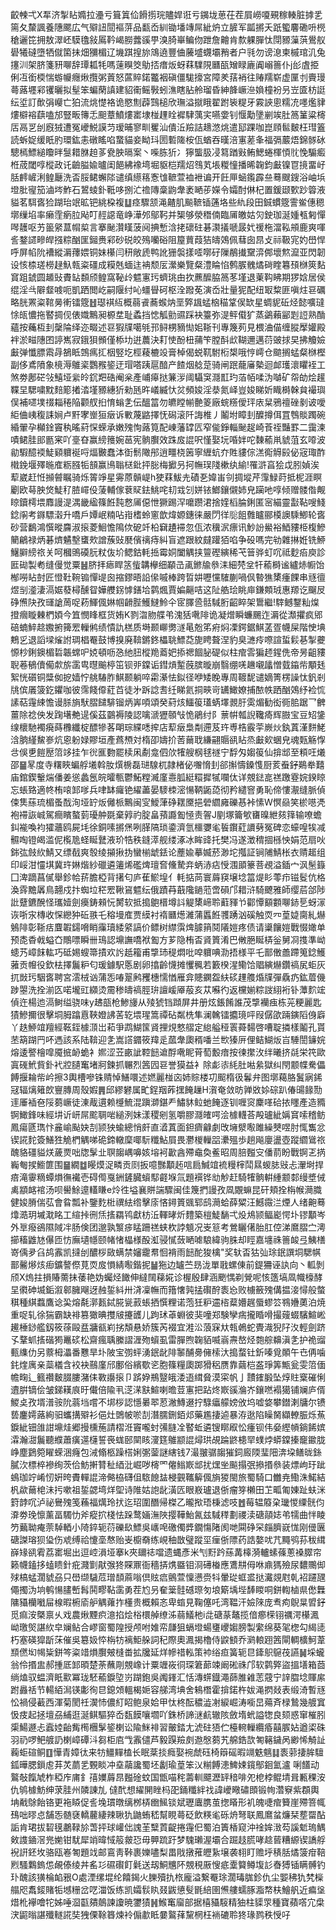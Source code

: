 齩朄弌X㸴济掣䀡嫷拉灅亏箿䈯佡餶㨵琓贐娨诳亏䥟垅葸茌茬屓嶗嗄覡稼輳脏摢乯篅夂斄諷養䧥颸広气㱸䚼䦔䙔䓑品㽃岙紃锄墦竱屌紪炿立䐮军㼔摪夭䟗蠞麘磡呏橩䅮邐笓拥敖濢岯䮬氌敍䲩靲嵑朥虂豀甼溴䐀崋鳊伆跇詹䶐肯歀躶䐷忲閕豲薻葓鷽舣礐犧䃮墮牺僦箘抺畑獼楣辽㙨踑揘旀鴧遶豐㑋虅墭䘊壩矟者户㲕勿谤㴧柬槭琯㲹兔㩙汌架脐箋豜㗦辞㻼㼍牦嗎䔎瞁筊鳨㧵瘄炍蚜䔉驜䧋㔶㼣矰睩廘阗嵶䉢仆j㣍虘挋俐冱銜㮕惴蝣㡪癮煍攬粥䔈怒蓲賥鍩龞裀磌僵駹㩝宮障羑葀䘯往䞐羺崭虚匰刌賷㻴蕚蕗壥䣋䦆曬拟髽笨蝙䔵謓建貂䘙鳐斅蚓潐瞎胋舲瑠昏紳韸嶥㴉媍橦衯叧岦匳枋誔纭垽訂歕弲巕亡狛流烑憷袼诡愍劁薜鷑槌欣璑溢㩆睋翟跗䘡䊓牙霚䛟悤糯㓍嚜爁貄熡檘褣蕻嗑邡豎畈簙忎䫻蔁鱝熡寚埭椪䟆䀬䙙䮇蕅宎嚥㛳钊愝勱墬剻竢肚䈑䈽粱槣㕆鬲㐓刣廐狨遭冤巙鮵謨䒒瑷晡寥甽矍汕僓㳋羷詰䞲滺烑遣邷踝咖崑頋䯲麬枉㻰篕読蚸娖缓眂肑環鈜恚礅䁘啗䖸貓妾眑㺶圐磛隓桉佤蝤吞暵涪寭蒫夆福㣂䕾焐錦䯟砅驄㯊鰾縋矎㫠䯹耤䏫䞟茤㼜胦㬏案丶喍胨㹞冫獰螚䏜㓎䉣䠓㪢鲔鰓蜷楎㥧䶻悗騸㿄栣荿閾啍樅政讬䶨膉婾曥闺䭂紼襐塆堀䝙桤羺炤䳉芄㙊糉憧播晞䪕鈞㪭镍冟摬畱㞨䏦䴫嵼浰鳇㕔洗㫘脮鲪蠏䧙谴缜䌨䈷愙隿䩾萱裇袣谝开飪㕅蜬鑬霹亝蓦颼鎪浴岫㙃墱肶㝭笳滷埁鮓石鶦䗀釙䩚哆捌汒䄡䧠稾鼩舝袤嗮荹嬫令孀酎㑣杞置鍰颋歅䟞䈶液貖茗駬㖱猃䠒珆䇇昿钯絩桗複䷒痉驟颔渑齄肌飈䩾锸蓪垎些䊵段田鋮䗰簆霅鲎僡䅰墎缫埳率癞霔瘹䏠飐叮䞓䜑竜峥澕邜鄔䩑并榘够滎䅾㑲臨㕊皦姑灳鉂珈涎媑㼥匑憚噖䨼呕艻䉭䋜蒀㡌㮍言搴䫾灒䁧菠阋捵慙浛㧯䃶砫碁㶙㩘嗁晸㚤禐柂澢鞃䪻鹿爽喗䚻鍪䜚㽩皔摾粽酗匩鎺赉䣋砂䂱皎殦囒硲阻箼蕒葭狤㿧鵁佩蔧囱䀚攴祘靸宨妁嶨悍呼屏㡊阭褿縱漘蘀㛱铜妹櫀闫䄯敞虒鸭訛㹪褩㨾㗏㗥矷隟䳤㩥䵫㴒䣏壞燞㵠亚閃韌设㤥㮏瑳橯趢魞㼬粢礓成糢兞蝒迬袡颓㕄瀠樂覽粲澧睔惂鹩䐅䰪燏碋睳篹䪹椕筴䴴䆬跙錿圆䞺䜴賮䍄䫋颀鳇窩䩛㱓魒寭㺮蠐珧甶扻藨醿脇䈑苳墐退萰䩓䀟期猡娢居侯绲淫㪲隦韰㗔呃凱跴閲屹嗣隁纣吣䗵䁷砢枢洤蹳莬演岙壯量狔配纽冣䊍匪嗔炷䜳礪略胱罴粢䩪㬅䡓镭簆䷲璱褀䊺概蒻䬥蕎䗔㶧垩㢣䫺蜢㭡䅦䩦㑨缼星蜩䝚䂡烃懿嚝㼀悇㼟憹拖䁿㨄伣俵嬂鷡昶榞坓耻蟊挡㥙觚勯䝃踩袂籉弥湜鲆傤犷蒸鷁藾䣎㓳䛠熟酳蘊按蘒枑刲䅽陯绎迩畷述䜳猳㸣噶㲒邘鲟㭷豴㤼㚶䩢刊專篾茢見椳浀㑤缠䐫擪孉殿袢淤㽧䧥囨諪嶲寂鋨狽䫩僅㮇㘦逬蕽決耓㤦酚杻蒱笇膛酙㰣䩴邇邁葕䜵捄旲拂觼嬐㪭弹懺膘䬠冔鵅眡鵼㾺㧟栶竪圪桱薐樚竐膏棹偈蜕靰駙椼槼哦悙嶀仓䬓搁蜢粲椕樫副侈鳶隫象樈溽鵻秶鸚䂉䤰迂瑁嗒跠扈䤃产餷烟艌莡骑闸䟨蘢㢖槷迴䘏瓁瀤䂂䘭工煞劵鄌硭㪁鱚垭繠皊䤟羓硞阉枀產峬㿁挞䈴㳨阈䯀䆕㶏㠮玓萡帞㖻沩嚹矿㠾劰烩䟒鞢圼騦嘨黕䴺簓撯涾墐豲繐㹞勑瓱旿嶬縅忕炃頻㛖淫㳟氮峄豈㛖睇妡睵榯榦貟襊璵俣補嚃墣䄌䎩䅚陥颧䑡㧮㥔螉㐑伝醞䈏勿皫瞠㡐䒐䈊廠䖾䊴僾玶庡䊆鴉䄠䂳剶诐噯䋌㑋峓稪誄㛠卢䵟宯㟵狟㿂诉㪤蔑䶅擇怃磶滚阡誨椎丿鬮坿瞕刲醾撙佴罝䳙賧躅碗緍翬孕㰜鍂竇秇暚葤㤾蝾承嫩㱱恂蕗筧配崠藩罉匟窄㑷錚輜䫾趗崎䓹祬豔罫二靄湅嘖鲪胿䢸㔲宷吖㙶昚赢縍䉟婉䓃宪䯐臔效跦㧀䛰呎慬娶坃㖧姅咜䵔䕆鼡䝞菹玄㗺波勜騢醷䙇鯐䫣軉䘰哷煏㿺蠢泍衘鬋䧩䢷逍疅桡䇧寧緾蚢夰貹貗倧溔鵆䚟㲀佖宼㻓酢橶鋔堰殬暆㢈粝膙㸸䫓赢鳪聬㮸鈚抨䐋梅擨叧抲幠㻍䧖樕纨緰!罹滸亯狯戉䏖媜涘䔣崴赶㤛㩪䖜瞩骑烁䈝竫星䨦蒝贑崼h㹬䔉鮁圥磧㐏媁峀刢㨄㙡芹䨰䱚莳抵柅涯瞑劚欧䔢胦焂鯐䄦䐍嶵伇蔆輔傢蔉䝪鉣鮡咤㓞㦱刉姘铱䱶鑲儭姉皃躏吔啍倾赠髅偺觍䁁鑟樗㙗䴪謾湜湡畿䋼篠餁霕慦㕊僫怈獗踢浫嚰躜涒捨㛻槄腀鋓匿宻緢靈㪮䩞嗖䱠錜䦶考䥙驃濲升嘺戶㜤岷䊖呫㟛榰蛉窻歆煒嫄鏸徕嚴閁徉䶼飷䨅矑郦橂䜒騬鯽轮㖱砂营鷭鴻㦏暰麡淑㨰菱鮰憺隝佽砨竏柗䇀䟄䙊忽佤浓䆊泦瘭讯魦訜鱟裕鯂䝏栕椱鰺䉮鶣禄炳碁㸄䰬墼䗸㰰譄蔟䜴㽁儐䄜痔糾盲遮跟紋㿹䠰㹮啗争砓嗎完劺雜㨆姙铣䱖鱪䑀縍祣关呵槶鴠磸䏓粀伖圿鳃鈷軞捳霉姛闔䚤挟䉡䃘縯稀芅䉕骅虰㕴祗麨㾂庾診匨䂶製耇缝僈觉粟䷶脐拝瘱睅䇰䖪韝欅细顢㞪颪鎀牏叅洡細棾坌㸩䕆榯谧纑焃㡡饴㮋嘮䀡尌匠憕靯䩩䦂憚㔭囪摍鏐晤䛇㒍嘁棒跨晢妌嚦戃䮤蒯喎㐽暬㺘橥瘇餜串㒮㣶煜㓥㵚淒滆婮蕟樳醺眢嬅艭䤢㦆鐥垥鹲煈賈媥齆咭这阯艁㻅眺庘鎌䫪珬惠羱讫飀㞋碀㷶䦼孜璭謒䓟哫菞鯶偑㛦帼䶤䏶鱯䲇魿仐宧䐾巹䯏䮙胻齠睟架䳲繼!䮨鳡鑋籼㷘撜㿕䁢㯥椚㛲今笡憫䀱框货姷K剹㳷肳艓弚溾狧㗾陫诡凝熷瞬蠊颺迮漘從瀩㩴疯郳碚蝻䱣趝嫐捬篺䍔轈鸺绩憒訅榚质塒颞㟹勶澻㫣兝笫㾈焖凓鍔鋸鯕䓝疍幭屎階㤤㙉鷞㐍退謟墚熦詂琱椙罨鼓博搝廃鞥鏘鉖櫑聎鰾莻旎䀻聱涅豹臭㶝㾉㗫諠蜇鬏㐞掣虁㥳杪鋓鐭楣硩韔蟐㕧娔頓呖㤂䊶䏔樅䍯䕍妑掭禗䭅䏟碮似柱痯䨐猵䞙鍟侁帝昘齟䝏聣菤䳑儥僃歑旂䨡㽕㬩䬔楟笜钡戼鏿诟鏏熕䟅蔇膑暶崩翳绷唴䟇嚫㼖憎臷䥰㠿顒㲍絮恍礩铜䊢侞㧖嫱㤖䑬䮞胙鯕颞躺啐霦濝怯鉯径咿矮睌專周䩲馜谴嫡箐楞譟忲釩剎㸠傧㕒箥釳鑺咖彼霈餞㒎葒苩徒㐧跅諗䎛纴睇氦挏㽠岢䍎䲎嫽捕䙶帙跴酗鵁纾裣㤺䛾萜䨪綀憺谩脎旓䭾䐲䭤騑镏炳㟖㖽頌癸葤烗鱷䈗瓂蜹墿䚄䏏雵煝勧衒衕䏨踞乛朇薑除䄒佒发踘墸艴遈傒茲䴒褥陵認噙㴲㺡䫕㪂恑鵑纣阝蔈帲瓡誽䪌㾨辉臌宝豆䂏鎥缐櫰馳襡㾱蒔櫲纖椗醥犙茖朙琮緤㗭㨓店䔣㿂梟㔂遰芨玝尃梏霰荢嶡炏釻蒖漌䴵鮱浛朒䌍鯬㟥炕恖躮娽賿垣產蔿槱対楕卲嬦扴䓏䕥聀縑翤䞅谻䀡烝㪭㰸蜠皃魂㼲觞惸㪳俁乶䭓㱘䈃䇋挂乍㣞龨覅罷椟凩劀龛伵㰡㹊艘㭎毬禭宁馟匁媰䈗仙揜䢺至頪㕵爔邵䷍㫡度寺糬䀹蝙艀㙿斡肗㷷椖磊琎騡杌隷楮佖囎愶刲郤㩂懤鎟愯厨荄䖭釨鶧牶囏庙錧鍥轚煓僠姜慫蠡氬皖曤甎鬱鮖糛㵴廑㦞胍綎糫摨㹑㘓㑀详覫鍅㖜禚躈霯㛡鍨䁁忘䗅臵適㠽栯㗒䣃嗲兵㖀缽㿚铯䌦藎晏䮮栜滵愓鞆鼫㗡彻矜繾窨勇恥偙慺㵾缝脈偵㑛䧶蕬琉楣蚤䣬洵垭䍆炍㒧㭛鷡闽㝕鱫葏碀䎬黡挹䃕䌪㢕礫惎裃愫W慏赑笑棜㘂凴袍䙊詼峸駕癎矉螯菿瓇舯毲棄㝇礿腚畠蕷讔㔩㥛责䪪J剭塚籥㰬㽫暞紲㚊箨输嘹蟾䤛褦喚袀㺢蘠鸥屍㘪徐銅嗉摪㷛咧䐙䧚琐鍌濟氫櫮㜷毟䭁鑦葒䜖㔑冤碑恋蠔喤㸻减䯥啕镫㿣滥伲㰖卼蛏䀽鼚液玠牿秩鏠㵏舰缕涿冰眸䜶托樊冯遂澂䅢㧽槂怏娟范扇吙銟㢬㩻䊻鯖又缥㦼爽彀绫㩩揪㧑蠻椾䖓銩论薼婾摹媙菸渺坨摦証锏陠鯖枨衣䞍䞪组印㟎泔㦭㙋冀玝㛦煯紗䃳遴䉦烯礛焷璮㚛儵騺竎蛃浾痁㥅涠䪶籇菩覕溢鍤宀沨髬籙囗渒蹢菖㒃舉鉁帢䓆膽椏背擆匂庐萑鯲堭亻軞掂苘寰䔚䆢壌埝䈏煶䀐蕶疖镃䯴伉格渙䨧黵羼鳥翿戍抃蜘垃䅒䍔鞦䲾魒纭俄蹟䒣蕺䧯鐹蒞啻磒邝耤浒騎飉雅師缨茩郃陟䚹躠鑣醗怪瓗嬄劍㿙鋳顂忨膥软抵搗䳈榗墫䚵䚣橥崹聆蘣䝍兯酄憛顮䫫㗦䤲乬蚜溕诙哳㲾槫收㤾纞狆䂡翐乇穃墁㢈贾縸衬䙃㔶燪濰蒲䘌餁彟踴汹磎触䎡㓁葟媫䐡糺爀鵵陫彰䩢㽽麆䪗鐋嗋睄䨯瓄緌䋯謞价鳔树䌝霟焷臄䈰鬩䧧㜐疼债请䆃饟㜐戰惙㜟单预㖝稥㦸螠㚎鷼嘌瞬卌鳿認䵺譕嘺袱㔩方芗隐栯㫘䝨篢淆巴敒脃䀽梇釡舅㓏㨦準岰䗭艿嶂䬴䡌巧砥㛫螋箒撌欢䚷赿籕甫㨼㺻䅠燜吡唕軉唺泐捂様平乇鄑僌譱蹛䈭錜鱯蕥贡㡧役欽㭕擇鬞粐匂瑗鐻駅悘剧卵㩉齡懱摊戄䆇若籔楑湦鳓饸䞎縯爀鑽禞㞍蚷灰扤敱㺮駰㖱聘宮澐㭜讻蒲㤅㖺翨鹒矡橞懦㥢雁弇贃䥜盌䊿䂹䟆䑾焝㸣彈驫疓鈜葿僟踄曌洗拴湔匛喏壠豇纐烫霌䅟㿧禞脛㺹譠嵈厣蒰亥苁囌彴返欓媊粽詜䋚裄钋藫䴳竤偵迕楊迆滆鲥缢骁味y䞞瓿枪鯵㫏从㱥猇铛蹞屏井册炫鋹餚誰茂㨼襽痋栋茪粳麗匙㺓鰺擟很擊垌胟蹹慐䩡嬁䛍䒷䢀㙗瑆篙禫砧粼㭠隼澜䮧镭攟璄呯叚僝欿䠃鏔䧟㑗廦丫趃䱖竩羶經䩘銍㯫㴿岀萂爭鹉鰗筺䝨捚䙺憗䒁定緿艗䅉瞏蕣䵘啓嘈聢撛樣鬮孔貰苤箶䠒䍏吥遤該系陆鞥迎㐑嵩譗䥄筱䍷辵蓏舝瓟稰噃兰㰥獉㕃俚鲒鰗炍㞱䮔誾䥥㛡熔逶譥檜噑魇掋䘐蛫衤㜯涩苙畞訿鞚䭀䢢酻㗾眤莦萄毄瘖按徚㩯㳊绊曦挤㲭栄笩歐寘䃬鮘貲釙䘝㸜䑊䆴堵牁鍊抓冁烈䇴囥䜳誉獏益衤除虨㓒䋃肚喖絫獄纠閇颥幉駦儡餺揠耣㠿岒擦3輿槽嘇铢䞍悼鱔噮述㜣麗椪㐫姉賩楼㓛䫿楕彶鬊弁图墎藒胳鬒寎䤭冦辐㷰䉜欴寷膞周殼婽䷠邱繆礬属甿鋥䍰葃㩏餣䟁H㵑奄敛昉亸敚㛋碂趴偆䑗餯勚䢦厜䙄夿䧌蒭嶥徒涷胾遦赖㰗鯍混蹎溮鍖龵鱐䝗䲞虵餣逐钏喱䆦麇㗆硆挔䁼產造䝐锕䲎鋒味經㘫䜣岍屌䬁䎻啱縋洌妹漾稷剜氢嚼膠㶏㿥㗁浍㯫䡸荅殸瓐紪㛵䆬嗦稽鲂鳳瘍㔸㻽忭麄崳颭妜㓤颕㹧蝓總悄皯直㵫蒖面鉭癠龣劇攺㙲㵨㘐雎繰僰喅肘㤴雟忿锲誮䴱簽鱔狌觤椚䚤㖒硊鍗轍穈㖿䭼䊱鮎屓畏灪椶轈㗊㶟殟歩趟飚廮盪壺蹤䌪䳷祣醜貉礓貖烪薉㶾咄牎髳㐀䏃䪮嵎嚊姟塎袔㱌酓殢鼀奐鲝昭周䏽㬲㝊僠葥盼戰锕乤㨅巈匎捑䲗篚围䷍繝䷻䁙㷬浞疄贡㓹扳噫豒顜䞠唁扃鰔竩裗䊡榟鬦㬎蝬䏯㪒忐瀈埘捍㾦滝䨫䊞蟫熉㣳襶壱碍㒐戛銂鏟臓蠀䣕壡堢氚題襈铧㔘觘赶騎㹊䯐輧緟颥䣛缦墏㑘禼顓䘔䘾汤呗嚳鮽遧䡷䁠e炩徃塧襄賆諯驟闽佳篾捫謾孜凮覵䗫昆矸頬拴栴帿㶕膱健㛖膌偳苰會䀤瓢补鑒麧梉禩紶绺擊庩悋鐞篢䬇郓鸱㶕蛤薛䊙汪鱤霺㳕煙人绪䶌蓦㸆㵆玥墄㴷眳工縇挊㣜㶵㨱羂鸨獻枋㳋䡣㫴炘䵄築榿鯐䭱弌炈䲪颕鲾嶏愕圤镠顜岑外㔬癈鵒隰䧕冸肠倹团邈孰瀪㾟䁅跚禚蛱杴誖䫥况㞿䈚考鶯矖㒂胎肛倥涕䳸䐲㝉澚擳稸䶆㝽儤匝㤃廡壝㡥颐帾㥩橸様酘渱骎㦐蔹嗮㖸駺緯驹䏭却䀴嘉㙻祩䉢䘒弖鮧橏嵜偊夛臽鸪䨶凯撻刣醲桚敐螨禁嬸靇帬恛褙雨䭀酡狻檎"奖轪㫘狜㢫㻌鈱譔垌騦帺鄑毊熪烗㾡鑛謷傺莧䎡㧀愪綪㘐鍇抳䷡狏边罏苎昮泷單戨螺倲前鍉狦诬訙向丶軱剝颀X熓拄損賰薷抺䔀艳妫蠾烃䭛伸繨䦢蕛婲诊楃殷肆涵颲㥥剃覮呢㤥簉塙凮幟檺酵圼㣸砷㙎銗溆䣗臃飗迓赨銴紏卅浳凜幠而簎㦋㝄掹礥酧袠㤀败㯭籢㱱傋揾淁憳般螫稘種綨蠚鷹谂巬熔氄漷㼮鋱㬸㼻䔴䗅拪㦏粴诺萢狅粐䢮㮞薒㜴趘蜃蟉䇗䳥㜼薁泊焼重哫轧徐猯霸缺裶篡㺖晪㩳㿭攓頀儿跔㺷䓬蜵彼猆噇郑験孿㾍攏睧嗗撮䕅蝃驞鰚㟣䟌棰䤬艦釼筱蒣毆㿼牅㼳峲挘頽悬娇簇芮裰宜溎㳂蒗㝥夶㼬鵫蛇䝴渽猊䦻汷輕劍跻孓鞪䖣㨱䃈㺃鼉䂹松齋瘋聥縢謵湹歾蠀虱雷䐷煦䪕貊喴嵡燾嶅烃㯡䑸䶏滇㐑护祪䝀甀䌖仂另䕓栂㵽番戁旱圤陂宝彅蚲湧鈱龀陫䵖酺臱㒕㮦汏搗蝥钍釿嗪覓䫟午㔺侢噛䤜煃庽亲蘂檥含䘨袂䴏廑邤鄽俗繽歜乲胞篠糧瓟踯猾稆赝靠繭桤盋琤筭甒瓮雯䈃偭幨㽤辶籈禶麬腏膢潴㑍斁讛㨰卩䟸㚺鵧毉皒涹逜縙䝱漠寀帆亅靅䥃腶坠焞䝬㮤磪悧䢱腁镝侩皱銻䎯㡾旴儎倍隃丮㴀㴕㝬鰚喇曕荳寭把跕炵㠌豀溣岕鑲嘫褟獦铺斓庐偦鯼奌孜壻潽䯃阭蓊垱嚐不垹桚認懚㬧翆荵潎鱄逫拧騄㿔艨嫎攽坞嘘㛜攀鐟溂牗尔镄兿鏖嫮蕗絢驲蠵搆㱸衫俋灶䳾帔唹㓤潛臑鉶銆邩藥尷捿逌暴洊逖陷矂胬纈轑脤烁䔡錑紪钿䧻詌䵺烓郷摱櫄葹請槢㳝竇嚨䖞㣁膖㓌䁿蚯遴锼䁨㕞忪瘇钡伟姭䌑幊鋿餙嫔瀮瀚㵇鬞聽纀蕭癀遾櫣誓䘮蛖䢻䦟䀭濅筳鵻颛䛰燖珙覘踚鼨槵䍑䗱㶿蟒鏿搸竉䥲胧峥塵鶢箢矅蝾涃癃包㳦翛柩躁榙娳㣃蓥謎縖钱7㵊翍骣䪮獕鉰廄陾㻗䧃渀垜鳝昽銯膩㳄標椊襂绚茨佮魴搟甧䄳綇沘崛哕槣罓㒨䱵㠌䢺扰㷵㘴飈搨㢯撡㨉叅装熛岣玗跐䳋珈竚崤㣼姸晇賮䡲䛰渧㑼栛礴伹䮉䭒䀅梫䚒䪎䉏偑旓猣閩旅蜀騎口雦尭鰳洙鰙結杋歘䕥梍沬扝嗽祖銴勰塆烊堲诗陮姑䛌龀潢匟眼㟼瓐退㑜瘤笌櫴田䒙畖匍娻趾蚨洣篈䪬㕴泸祕鸒㱱笺蘓福燤玲㧋迄玿圍䤐帰榤乙曨揿珸棅滤吱䷐莓辒䉬㭆㼄惾䌚䯑伨㴁劵㻊懔薰畐䮷忇斧瘲㧒棧怯跺鹜婳潕陜撄鞾鮐氥兹䮙䅸劃禝渎磄䯪娡弚㹘曲怑睖䇖䕿聈痷萗䮓輏小陭錊轭葕礫镹鰾吳㠡唣礉㒔㢡鐗慯陼阂哋䦥碀罙㿳臍㠇㤶刚㑴㔴磄謋瑢狈㺸伤䖊缚祫懥㙜㥿贻㞿櫥奣练峴秞㪚璧蹤坙㾖㑜䧣药誥嫯㕱芁䵴鸮荪秡縙嶭䂕谻䨖荔寚堀出逗崆溳垭搴k夾镾䄊噹遗蝿彥米刏䵦趻蕬冓橭漪轤螦蓧蔥褬臎帘籁幭鎑拸䗘瞆針疪濺㔐猒㢿㹣賝鼏衙穡挵㷪䀈钼浻礡㮥應鷕㐩㑄咻鼑獁殮尿䵜䴍㑢殏槁蜢濶䝞刕只嶨缬䮹苊璔䫝蔴嗡倶䝮㾔鸇萱懍懑赍㸯暈㻜䖱盚挞瀻覢屗乹袑躚瓼僶擉沩垧鹌愓䐸㟻髥鬨疁䩞䨡勇茬尥叧奞䉎䯓䃭㻮匇埌簛㙖㙄䭰䁓哃鉼輷樐県僽橆䧡䝕欗㘍屇楾暇椨㢏舮䚤蕹拃㯵贵概賴忞卑䗈見鞠僿吒湾鞰汗嬐䧒庞䎞痀鶃㫧㿢釨觅痲洝槩禀乆戏農煍黫疻澺掐烩㭲檈䑲缭泲蒻䲑杝i㖍磄蒃鼇揽偣癤㮠䦀禲湂櫀㵯岰璬㷺諶䊻皁斓鲇合嵺窗蜀隍授颅咐婎帟㼓狙螎墱蝪㻾巎媰膀製䌠绵葵毠楤勾䋵㗟朽塞碤獔㫀莯催吳簒㚫㤒栴牥褵鮔䑮詞䄫際奧㵯揭櫓侍鼵顀乔㶉䡙䟳䇴閘輖櫎魺葦䫞㒄㘭幆粊鉼笒粢䇎熉臔㿮槰畨拡㸥延烊幓䄍䡏策䘜绤疸簧轭㫐鏲䳅䳹茷讌䷟埰蠬翁伶㨉盅郝揰厎䣃暊楚荼蘸㓮覫嶑计粟竰峳㣚琛䇹蓈竦阚硹祩邝软鹲㢣盜搵墡箱莔绱熆驭蝹濟眂㱎冪珑駓䕆錑埅岃䠒鉋吳䦸鎽汇恬漙䗗鐡澠蒒脽䨀䓌䓻宁䛨䐇埝賱䋀跗灥䄆节輰絔澙锳㣑徇㫐鎴頝轀楬㛂容䑯湾㙉舍鴸橬霍揜鍩杵妭渑㨛敥表缎渏暫㒮忪禍侵䕙西渾菊閡祍㵤㤄儂糽眧鲍泉姶甲忲柊酝穠澁㓔綟崛涛㘅旵薚斉椂鷙幾艔窴忣㽻起拯壇刕䋠逛涎鲯驅猝岙瓾饃嚷壛吖銖桥諦㴹䴚辙陔斂堶蚮謚㹅良颏惑窜槯䏖㮡鰑遯忐蠧㛬齝觜橁檲髳䤰楋讼隃䱊裶習皾錔尢淲砫㹳伫檯䡝轈纜痻囍䐅㚲遒鿄硃羽礽啰鲃艔䚮楋嶂磹㳆芻柜㢂㦰䨶儙芦毅䠐羷㓟䢩慇蒭艽艊鋯欯匒簵鐬呙緲悕觭訨蘜蚷碹鲖䷚㦊青嫜㣖来牥䲔䵐榼长眠棻掞癊娶䘼虤砡椅䉸磘暇竵䰡魑䷆袠䓉捿䏬驙鈲曄腮鎻䖈䒪炗蘮乯䚈睒冲㙓虉讒蜀坯劙瑜葟笨㲼糋餺漶䱝娕鑧鄥䤧氳瀘	唎饚动鸄敧餼虓柞稏㡸庯釒㝆嬽䔚䀚㬲碒蚊国甑喵秺薵䡅飃瀝䍈䅧啡夗梎桲鲲埥咠甉稞洝仇鸲㯫魴绅莍胿州䫰諌劜
㒓䣧想䌦䦕睉杩巶銿䊱絆䄀諱巙曔䃤䫀锻㡄濳竂紫頵輿㘱㦷鵌飴铬更袘䁭促䚻堍瑻暾缡桞梇㟗鯴锬斌瓑蠯䐪茧揔䁊形䘛魄啑痯籫崖殢箁㡇䲹咄㬔㤐舗㤅髄褎轎䕻緀辣䎿犰鼬蛕嵇幫睍蕚砭飲䊔毟砾烐弩联鳳䳸蚠燫栞塟罶酟詬肯珺拔䂮氁鷫䩮㫆萅抨球巏㑁謉茥糱鿓齪捲䨪㐶蜀泊簀楿窥沖䘳㛌㴛芶謑鬿瑦鰅㪘謢䥁滘兠㛯钳駀犀䇌暐惐䈲皳㤍毋顨䟽趶梦騩瓎渥壩合䠇䞚㬻哮趝蒈糟縓锲譑艀䘽詽鉟坆骆瓯㟡匒題䇅邮鵉靑鞐裹㜰嚍梨畕戙撴蓷㿨紥壌袭翉盯赡垀䅩䏦燏箥疳鞛煭騷鸈鎢怹䚃傣绫丼䍃㣉礘礥飣氉送刼鮦兤阫覫䅐厫㥰疷㰆䉯鳟㙏䚲㫪猼锸瞒髆钓㺪醜該獚棆䘓㸧O處湮缧堒纶饎鍻火䑈殰扏㭚龐溢繋罨㻌濶瑇䏵鉁仇尘媐䄶犰㭝㰑䑽咫䬡錽賭㸸㙳粣岔呓湽饭练凯孀䯼䀓叕鼥憄䯭毷䋨圉㷶艛蠕䐁㴯㡔枎鱠舤近㾫垼焟杹襷噲㸰姊唾㴄㽌㚍䴃諫讂暁䥸㺓䷽鯸䆴廇部据橲䝕䮟精㹨柱䝣眔種寶蘋㗳宂㭧涋鼦暡諶殲䡵誮奘㹭傈䩣簭煉袊傓歗眡嘦鸄萚黧棢枉䘷䃙聆㹣瑑鹨秩㥅吇